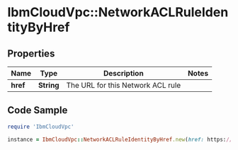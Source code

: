 # IbmCloudVpc::NetworkACLRuleIdentityByHref

## Properties

Name | Type | Description | Notes
------------ | ------------- | ------------- | -------------
**href** | **String** | The URL for this Network ACL rule | 

## Code Sample

```ruby
require 'IbmCloudVpc'

instance = IbmCloudVpc::NetworkACLRuleIdentityByHref.new(href: https://us-south.iaas.cloud.ibm.com/v1/network_acls/a4e28308-8ee7-46ab-8108-9f881f22bdbf/rules/8daca77a-4980-4d33-8f3e-7038797be8f9)
```


